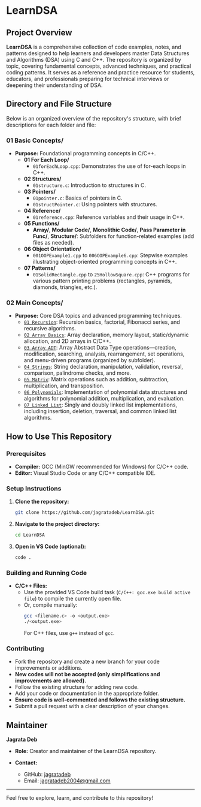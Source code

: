 # LearnDSA

## Project Overview

**LearnDSA** is a comprehensive collection of code examples, notes, and patterns designed to help learners and developers master Data Structures and Algorithms (DSA) using C and C++. The repository is organized by topic, covering fundamental concepts, advanced techniques, and practical coding patterns. It serves as a reference and practice resource for students, educators, and professionals preparing for technical interviews or deepening their understanding of DSA.

## Directory and File Structure

Below is an organized overview of the repository's structure, with brief descriptions for each folder and file:

### 01 Basic Concepts/
- **Purpose:** Foundational programming concepts in C/C++.
  - **01 For Each Loop/**
    - `01forEachLoop.cpp`: Demonstrates the use of for-each loops in C++.
  - **02 Structures/**
    - `01structure.c`: Introduction to structures in C.
  - **03 Pointers/**
    - `01pointer.c`: Basics of pointers in C.
    - `01structPointer.c`: Using pointers with structures.
  - **04 Reference/**
    - `01reference.cpp`: Reference variables and their usage in C++.
  - **05 Functions/**
    - **Array/**, **Modular Code/**, **Monolithic Code/**, **Pass Parameter in Func/**, **Structure/**: Subfolders for function-related examples (add files as needed).
  - **06 Object Orientation/**
    - `001OOPExample1.cpp` to `006OOPExample6.cpp`: Stepwise examples illustrating object-oriented programming concepts in C++.
  - **07 Patterns/**
    - `01SolidRectangle.cpp` to `25HollowSquare.cpp`: C++ programs for various pattern printing problems (rectangles, pyramids, diamonds, triangles, etc.).

### 02 Main Concepts/
- **Purpose:** Core DSA topics and advanced programming techniques.
  - [`01 Recursion`](./02%20Main%20Concepts/01%20Recursion/): Recursion basics, factorial, Fibonacci series, and recursive algorithms. 
  - [`02 Array Basics`](./02%20Main%20Concepts/02%20Array%20Basics/): Array declaration, memory layout, static/dynamic allocation, and 2D arrays in C/C++.
  - [`03 Array ADT`](./02%20Main%20Concepts/03%20Array%20ADT/): Array Abstract Data Type operations—creation, modification, searching, analysis, rearrangement, set operations, and menu-driven programs (organized by subfolder).
  - [`04 Strings`](./02%20Main%20Concepts/04%20Strings/): String declaration, manipulation, validation, reversal, comparison, palindrome checks, and more.
  - [`05 Matrix`](./02%20Main%20Concepts/05%20Matrix/): Matrix operations such as addition, subtraction, multiplication, and transposition.
  - [`06 Polynomials`](./02%20Main%20Concepts/06%20Polynomials/): Implementation of polynomial data structures and algorithms for polynomial addition, multiplication, and evaluation.
  - [`07 Linked List`](./02%20Main%20Concepts/07%20Linked%20List/): Singly and doubly linked list implementations, including insertion, deletion, traversal, and common linked list algorithms.


## How to Use This Repository

### Prerequisites
- **Compiler:** GCC (MinGW recommended for Windows) for C/C++ code.
- **Editor:** Visual Studio Code or any C/C++ compatible IDE.

### Setup Instructions
1. **Clone the repository:**
   ```sh
   git clone https://github.com/jagratadeb/LearnDSA.git
   ```
2. **Navigate to the project directory:**
   ```sh
   cd LearnDSA
   ```
3. **Open in VS Code (optional):**
   ```sh
   code .
   ```

### Building and Running Code
- **C/C++ Files:**
  - Use the provided VS Code build task (`C/C++: gcc.exe build active file`) to compile the currently open file.
  - Or, compile manually:
    ```sh
    gcc <filename.c> -o <output.exe>
    ./<output.exe>
    ```
    For C++ files, use `g++` instead of `gcc`.

### Contributing
- Fork the repository and create a new branch for your code improvements or additions.
- **New codes will not be accepted (only simplifications and improvements are allowed).**
- Follow the existing structure for adding new code.
- Add your code or documentation in the appropriate folder.
- **Ensure code is well-commented and follows the existing structure.**
- Submit a pull request with a clear description of your changes.

## Maintainer

**Jagrata Deb**
- **Role:** Creator and maintainer of the LearnDSA repository.

- **Contact:**
  - GitHub: [jagratadeb](https://github.com/jagratadeb)
  - Email: jagratadeb2004@gmail.com

---
Feel free to explore, learn, and contribute to this repository!


